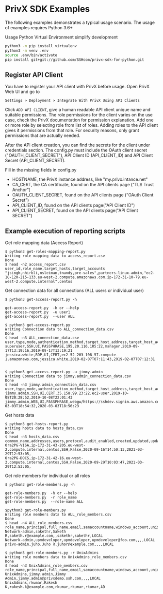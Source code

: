 # PrivX SDK Examples

The following examples demonstrates a typical usage scenario. The usage of examples requires Python 3.6+ 

Usage Python Virtual Environment simplify development 

```bash
python3 -m pip install virtualenv
python3 -m venv .env
source .env/bin/activate
pip install git+git://github.com/SSHcom/privx-sdk-for-python.git
```

## Register API Client

You have to register your API client with PrivX before usage. Open PrivX Web UI and go to

```
Settings > Deployment > Integrate With PrivX Using API Clients
```

Click `ADD API CLIENT`, give a human readable API client unique name and suitable permissions. The role permissions for the client varies on the use case, check the PrivX documentation for permission explanation.
Add one or more role by selecting role from list of roles. Adding roles to the API client gives it permissions from that role. For security reasons, only grant permissions that are actually needed.

After the API client creation, you can find the secrets for the client
under credentials section. The config.py must include the OAuth client 
secret ("OAUTH_CLIENT_SECRET"), API Client ID (API_CLIENT_ID) and 
API Client Secret (API_CLIENT_SECRET).

Fill in the missing fields in config.py
* HOSTNAME, the PrivX instance address, like "my.privx.intance.net"
* CA_CERT, the CA certificate, found on the API clients page ("TLS Trust Anchor")
* OAUTH_CLIENT_SECRET, found on the API clients page ("OAuth Client Secret")
* API_CLIENT_ID, found on the API clients page("API Client ID")
* API_CLIENT_SECRET, found on the API clients page("API Client SECRET")


## Example execution of reporting scripts

Get role mapping data (Access Report)
```
$ python3 get-roles-mapping-report.py
Writing role mapping data to access_report.csv
Done
$ head -n2 access_report.csv
user_id,role_name,target_hosts,target_accounts
"jsingh,nhirbli,nsleiman,tnandy,pre-sales",partners-linux-admin,"ec2-18-120-215-133.eu-west-2.compute.amazonaws.com,ip-172-31-10-79.eu-west-2.compute.internal",centos
```

Get connection data for all connections (ALL users or individual user)
```
$ python3 get-access-report.py -h

get-access-report.py  -h or --help
get-access-report.py  -u user1
get-access-report.py  --user ALL

$ python3 get-access-report.py
Writing Connection data to ALL_connection_data.csv
Done
$ head -n3 ALL_connection_data.csv
user,type,mode,authentication_method,target_host_address,target_host_account,connected,disconnected
superuser,SSH,UI,PASSPHRASE,195.20.116.105:22,manager,2019-09-17T13:19:16,2019-09-17T13:19:21
jessica.white,RDP,UI,CERT,ec2-52-203-108-57.compute-1.amazonaws.com,jessica.white,2019-02-07T07:11:43,2019-02-07T07:12:31


$ python3 get-access-report.py -u jimmy.admin
Writing Connection data to jimmy.admin_connection_data.csv
Done
$ head -n3 jimmy.admin_connection_data.csv
user,type,mode,authentication_method,target_host_address,target_host_account,connected,disconnected
jimmy.admin,SSH,UI,CERT,35.158.99.23:22,ec2-user,2019-10-08T20:28:52,2019-10-08T22:01:43
jimmy.admin,WEB,UI,PASSPHRASE,webgw/https://sshdev.signin.aws.amazon.com/console,test.user,2020-03-03T18:54:32,2020-03-03T18:56:23
```

Get hosts data
```
$ python3 get-hosts-report.py
Writing hosts data to hosts_data.csv
Done
$ head -n3 hosts_data.csv
common_name,addresses,users,protocol,audit_enabled,created,updated,updated_by
Ora2PG-VISA,ip-172-31-43-205.eu-west-2.compute.internal,centos,SSH,False,2020-09-16T14:50:13,2021-03-29T12:53:05,
Ora2PG-DOCS,ip-172-31-42-16.eu-west-2.compute.internal,centos,SSH,False,2020-09-29T10:03:47,2021-03-29T12:53:05,
```

Get role members for individual or all roles  
```
$ python3 get-role-members.py -h

get-role-members.py  -h or --help
get-role-members.py  -r role_name
get-role-members.py  --role-name ALL

$python3 get-role-members.py
Writing role members data to ALL_role_members.csv
Done
$ head -n4 ALL_role_members.csv
role_name,principal,full_name,email,samaccountname,windows_account,unix_account,source_type
Network-admin,sakethr,Saketh R,saketh.r@example.com,,sakethr,sakethr,LOCAL
Network-admin,upmdeveloper,upmdeveloper,upmdeveloper@foo.com,,,,LOCAL
privx-admin,juho,Juho R,juhor@example.com,,,,LOCAL

$ python3 get-role-members.py -r UnixAdmins
Writing role members data to UnixAdmins_role_members.csv
Done
$ head -n3 UnixAdmins_role_members.csv
role_name,principal,full_name,email,samaccountname,windows_account,unix_account,source_type
UnixAdmins,jimmy.admin,Jimmy Admin,jimmy.admin@privxdemo.ssh.com,,,,LOCAL
UnixAdmins,rkumar,Rakesh K,rakesh.k@example.com,rkumar,rkumar,rkumar,AD
```
